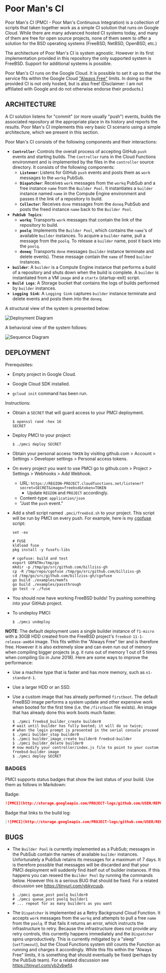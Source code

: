 # Poor Man's CI

Poor Man's CI (PMCI - Poor Man's Continuous Integration) is a collection of scripts that taken together work as a simple CI solution that runs on Google Cloud. While there are many advanced hosted CI systems today, and many of them are free for open source projects, none of them seem to offer a solution for the BSD operating systems (FreeBSD, NetBSD, OpenBSD, etc.)

The architecture of Poor Man's CI is system agnostic. However in its first implementation provided in this repository the only supported system is FreeBSD. Support for additional systems is possible.

Poor Man's CI runs on the Google Cloud. It is possible to set it up so that the service fits within the Google Cloud ["Always Free"](https://cloud.google.com/free/docs/always-free-usage-limits) limits. In doing so the provided CI is not only hosted, but is also free! (Disclaimer: I am not affiliated with Google and do not otherwise endorse their products.)

## ARCHITECTURE

A CI solution listens for "commit" (or more usually "push") events, builds the associated repository at the appropriate place in its history and reports the results. Poor Man's CI implements this very basic CI scenario using a simple architecture, which we present in this section.

Poor Man's CI consists of the following components and their interactions:

- **`Controller`**: Controls the overall process of accepting GitHub `push` events and starting builds. The `Controller` runs in the Cloud Functions environment and is implemented by the files in the `controller` source directory. It consists of the following components:
    - **`Listener`**: Listens for GitHub `push` events and posts them as `work` messages to the `workq` PubSub.
    - **`Dispatcher`**: Receives `work` messages from the `workq` PubSub and a free instance `name` from the `Builder Pool`. It instantiates a `builder` instance named `name` in the Compute Engine environment and passes it the link of a repository to build.
    - **`Collector`**: Receives `done` messages from the `doneq` PubSub and posts the freed instance `name` back to the `Builder Pool`.
- **`PubSub Topics`**:
    - **`workq`**: Transports `work` messages that contain the link of the repository to build.
    - **`poolq`**: Implements the `Builder Pool`, which contains the `name`'s of available `builder` instances. To acquire a `builder` name, pull a message from the `poolq`. To release a `builder` name, post it back into the `poolq`.
    - **`doneq`**: Transports `done` messages (`builder` instance terminate and delete events). These message contain the `name` of freed `builder` instances.
- **`builder`**: A `builder` is a Compute Engine instance that performs a build of a repository and shuts down when the build is complete. A `builder` is instantiated from a VM `image` and a `startx` (startup-exit) script.
- **`Build Logs`**: A Storage bucket that contains the logs of builds performed by `builder` instances.
- **`Logging Sink`**: A `Logging Sink` captures `builder` instance terminate and delete events and posts them into the `doneq`.

A structural view of the system is presented below:

![Deployment Diagram](doc/deployment.png)

A behavioral view of the system follows:

![Sequence Diagram](doc/sequence.png)

## DEPLOYMENT

Prerequisites:

- Empty project in Google Cloud.

- Google Cloud SDK installed.

- `gcloud init` command has been run.

Instructions:
- Obtain a `SECRET` that will guard access to your PMCI deployment.
    ```
    $ openssl rand -hex 16
    SECRET
    ```

- Deploy PMCI to your project:
    ```
    $ ./pmci deploy SECRET
    ```

- Obtain your personal access `TOKEN` by visiting github.com > Account > Settings > Developer settings > Personal access tokens.

- On every project you want to use PMCI go to github.com > Project > Settings > Webhooks > Add Webhook.
    - URL: `https://REGION-PROJECT.cloudfunctions.net/listener?secret=SECRET&image=freebsd&token=TOKEN`
        - Update `REGION` and `PROJECT` accordingly.
    - Content-type: `application/json`
    - "Just the `push` event."

- Add a shell script named `.pmci/freebsd.sh` to your project. This script will be run by PMCI on every push. For example, here is my [cgofuse](https://github.com/billziss-gh/cgofuse) script:
    ```shell
    set -ex

    # FUSE
    kldload fuse
    pkg install -y fusefs-libs

    # cgofuse: build and test
    export GOPATH=/tmp/go
    mkdir -p /tmp/go/src/github.com/billziss-gh
    cp -R /tmp/repo/cgofuse /tmp/go/src/github.com/billziss-gh
    cd /tmp/go/src/github.com/billziss-gh/cgofuse
    go build ./examples/memfs
    go build ./examples/passthrough
    go test -v ./fuse
    ```

- You should now have working FreeBSD builds! Try pushing something into your GitHub project.

- To undeploy PMCI:
    ```
    $ ./pmci undeploy
    ```

**NOTE**: The default deployment uses a single builder instance of `f1-micro` with a 30GB HDD created from the FreeBSD project's `freebsd-11-1-release-amd64` image. This fits within the "Always Free" tier and is therefore free. However it is also extremely slow and can even run out of memory when compiling bigger projects (e.g. it runs out of memory 1 out of 5 times when compiling Go in June 2018). Here are some ways to improve the performance:

- Use a machine type that is faster and has more memory, such as `n1-standard-1`.

- Use a larger HDD or an SSD.

- Use a custom image that has already performed `firstboot`. The default FreeBSD image performs a system update and other expensive work when booted for the first time (i.e. the `/firstboot` file exists). An image that has already done this work boots much faster.
    ```
    $ ./pmci freebsd_builder_create builder0
    # wait until builder has fully booted; it will do so twice;
    # when the login prompt is presented in the serial console proceed
    $ ./pmci builder_stop builder0
    $ ./pmci builder_image_create builder0 freebsd-builder
    $ ./pmci builder_delete builder0
    # now modify your controller/index.js file to point to your custom freebsd-builder image
    $ ./pmci deploy SECRET
    ```

### BADGES

PMCI supports status badges that show the last status of your build. Use them as follows in Markdown:

Badge:
```markdown
![PMCI](http://storage.googleapis.com/PROJECT-logs/github.com/USER/REPO/badge.svg)
```

Badge that links to the build log:
```markdown
[![PMCI](http://storage.googleapis.com/PROJECT-logs/github.com/USER/REPO/badge.svg)](http://storage.googleapis.com/PROJECT-logs/github.com/USER/REPO/build.html)
```

## BUGS

- The `Builder Pool` is currently implemented as a PubSub; messages in the PubSub contain the names of available `builder` instances. Unfortunately a PubSub retains its messages for a maximum of 7 days. It is therefore possible that messages will be discarded and that your PMCI deployment will suddenly find itself out of builder instances. If this happens you can reseed the `Builder Pool` by running the commands below. However this is a serious BUG that should be fixed. For a related discussion see https://tinyurl.com/ybkycuub.
    ```
    $ ./pmci queue_post poolq builder0
    # ./pmci queue_post poolq builder1
    # ... repeat for as many builders as you want
    ```

- The `Dispatcher` is implemented as a Retry Background Cloud Function. It accepts `work` messages from the `workq` and attempts to pull a free `name` from the `poolq`. If that fails it returns an error, which instructs the infrastructure to retry. Because the infrastructure does not provide any retry controls, this currently happens immediately and the `Dispatcher` spins unproductively. This is currently mitigated by a "sleep" (`setTimeout`), but the Cloud Functions system still counts the Function as running and charges it accordingly. While this fits within the "Always Free" limits, it is something that should eventually be fixed (perhaps by the PubSub team). For a related discussion see https://tinyurl.com/yb2vbwfd.
